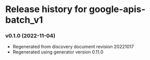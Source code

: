 # Release history for google-apis-batch_v1

### v0.1.0 (2022-11-04)

* Regenerated from discovery document revision 20221017
* Regenerated using generator version 0.11.0

